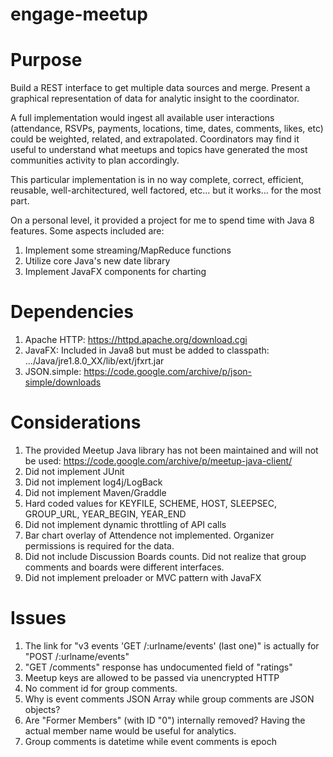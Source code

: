# engage-meetup

# Purpose
Build a REST interface to get multiple data sources and merge.  Present a graphical representation of data for analytic insight to the coordinator.

A full implementation would ingest all available user interactions (attendance, RSVPs, payments, locations, time, dates, comments, likes, etc) could be weighted, related, and extrapolated.  Coordinators may find it useful to understand what meetups and topics have generated the most communities activity to plan accordingly.  

This particular implementation is in no way complete, correct, efficient, reusable, well-architectured, well factored, etc... but it works... for the most part.

On a personal level, it provided a project for me to spend time with Java 8 features.  Some aspects included are:

1. Implement some streaming/MapReduce functions
2. Utilize core Java's new date library
3. Implement JavaFX components for charting

# Dependencies
1. Apache HTTP: https://httpd.apache.org/download.cgi
2. JavaFX: Included in Java8 but must be added to classpath: .../Java/jre1.8.0_XX/lib/ext/jfxrt.jar
3. JSON.simple: https://code.google.com/archive/p/json-simple/downloads

# Considerations
1. The provided Meetup Java library has not been maintained and will not be used:  https://code.google.com/archive/p/meetup-java-client/
2. Did not implement JUnit
3. Did not implement log4j/LogBack
4. Did not implement Maven/Graddle
5. Hard coded values for KEYFILE, SCHEME, HOST, SLEEPSEC, GROUP_URL, YEAR_BEGIN, YEAR_END
6. Did not implement dynamic throttling of API calls
7. Bar chart overlay of Attendence not implemented.  Organizer permissions is required for the data.
8. Did not include Discussion Boards counts.  Did not realize that group comments and boards were different interfaces.
9. Did not implement preloader or MVC pattern with JavaFX 
 

# Issues
1. The link for "v3 events 'GET /:urlname/events' (last one)" is actually for "POST /:urlname/events"
2. "GET /comments" response has undocumented field of "ratings"
3. Meetup keys are allowed to be passed via unencrypted HTTP 
4. No comment id for group comments.
5. Why is event comments JSON Array while group comments are JSON objects?
6. Are "Former Members" (with ID "0") internally removed?  Having the actual member name would be useful for analytics.
7. Group comments is datetime while event comments is epoch
